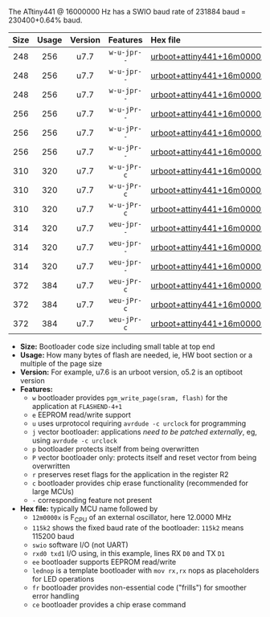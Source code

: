 The ATtiny441 @ 16000000 Hz has a SWIO baud rate of 231884 baud = 230400+0.64% baud.

|Size|Usage|Version|Features|Hex file|
|:-:|:-:|:-:|:-:|:--|
|248|256|u7.7|`w-u-jpr--`|[urboot+attiny441+16m0000x++230k4_swio_rxa2_txa1_lednop.hex](https://raw.githubusercontent.com/stefanrueger/urboot.hex/main/mcus/attiny441/external_oscillator/fcpu+16m0000_Hz/br++230k4_bps/urboot+attiny441+16m0000x++230k4_swio_rxa2_txa1_lednop.hex)|
|248|256|u7.7|`w-u-jpr--`|[urboot+attiny441+16m0000x++230k4_swio_rxa4_txa5_lednop.hex](https://raw.githubusercontent.com/stefanrueger/urboot.hex/main/mcus/attiny441/external_oscillator/fcpu+16m0000_Hz/br++230k4_bps/urboot+attiny441+16m0000x++230k4_swio_rxa4_txa5_lednop.hex)|
|248|256|u7.7|`w-u-jpr--`|[urboot+attiny441+16m0000x++230k4_swio_rxb2_txa7_lednop.hex](https://raw.githubusercontent.com/stefanrueger/urboot.hex/main/mcus/attiny441/external_oscillator/fcpu+16m0000_Hz/br++230k4_bps/urboot+attiny441+16m0000x++230k4_swio_rxb2_txa7_lednop.hex)|
|256|256|u7.7|`w-u-jPr--`|[urboot+attiny441+16m0000x++230k4_swio_rxa2_txa1.hex](https://raw.githubusercontent.com/stefanrueger/urboot.hex/main/mcus/attiny441/external_oscillator/fcpu+16m0000_Hz/br++230k4_bps/urboot+attiny441+16m0000x++230k4_swio_rxa2_txa1.hex)|
|256|256|u7.7|`w-u-jPr--`|[urboot+attiny441+16m0000x++230k4_swio_rxa4_txa5.hex](https://raw.githubusercontent.com/stefanrueger/urboot.hex/main/mcus/attiny441/external_oscillator/fcpu+16m0000_Hz/br++230k4_bps/urboot+attiny441+16m0000x++230k4_swio_rxa4_txa5.hex)|
|256|256|u7.7|`w-u-jPr--`|[urboot+attiny441+16m0000x++230k4_swio_rxb2_txa7.hex](https://raw.githubusercontent.com/stefanrueger/urboot.hex/main/mcus/attiny441/external_oscillator/fcpu+16m0000_Hz/br++230k4_bps/urboot+attiny441+16m0000x++230k4_swio_rxb2_txa7.hex)|
|310|320|u7.7|`w-u-jPr-c`|[urboot+attiny441+16m0000x++230k4_swio_rxa2_txa1_lednop_fr_ce.hex](https://raw.githubusercontent.com/stefanrueger/urboot.hex/main/mcus/attiny441/external_oscillator/fcpu+16m0000_Hz/br++230k4_bps/urboot+attiny441+16m0000x++230k4_swio_rxa2_txa1_lednop_fr_ce.hex)|
|310|320|u7.7|`w-u-jPr-c`|[urboot+attiny441+16m0000x++230k4_swio_rxa4_txa5_lednop_fr_ce.hex](https://raw.githubusercontent.com/stefanrueger/urboot.hex/main/mcus/attiny441/external_oscillator/fcpu+16m0000_Hz/br++230k4_bps/urboot+attiny441+16m0000x++230k4_swio_rxa4_txa5_lednop_fr_ce.hex)|
|310|320|u7.7|`w-u-jPr-c`|[urboot+attiny441+16m0000x++230k4_swio_rxb2_txa7_lednop_fr_ce.hex](https://raw.githubusercontent.com/stefanrueger/urboot.hex/main/mcus/attiny441/external_oscillator/fcpu+16m0000_Hz/br++230k4_bps/urboot+attiny441+16m0000x++230k4_swio_rxb2_txa7_lednop_fr_ce.hex)|
|314|320|u7.7|`weu-jpr--`|[urboot+attiny441+16m0000x++230k4_swio_rxa2_txa1_ee_lednop.hex](https://raw.githubusercontent.com/stefanrueger/urboot.hex/main/mcus/attiny441/external_oscillator/fcpu+16m0000_Hz/br++230k4_bps/urboot+attiny441+16m0000x++230k4_swio_rxa2_txa1_ee_lednop.hex)|
|314|320|u7.7|`weu-jpr--`|[urboot+attiny441+16m0000x++230k4_swio_rxa4_txa5_ee_lednop.hex](https://raw.githubusercontent.com/stefanrueger/urboot.hex/main/mcus/attiny441/external_oscillator/fcpu+16m0000_Hz/br++230k4_bps/urboot+attiny441+16m0000x++230k4_swio_rxa4_txa5_ee_lednop.hex)|
|314|320|u7.7|`weu-jpr--`|[urboot+attiny441+16m0000x++230k4_swio_rxb2_txa7_ee_lednop.hex](https://raw.githubusercontent.com/stefanrueger/urboot.hex/main/mcus/attiny441/external_oscillator/fcpu+16m0000_Hz/br++230k4_bps/urboot+attiny441+16m0000x++230k4_swio_rxb2_txa7_ee_lednop.hex)|
|372|384|u7.7|`weu-jPr-c`|[urboot+attiny441+16m0000x++230k4_swio_rxa2_txa1_ee_lednop_fr_ce.hex](https://raw.githubusercontent.com/stefanrueger/urboot.hex/main/mcus/attiny441/external_oscillator/fcpu+16m0000_Hz/br++230k4_bps/urboot+attiny441+16m0000x++230k4_swio_rxa2_txa1_ee_lednop_fr_ce.hex)|
|372|384|u7.7|`weu-jPr-c`|[urboot+attiny441+16m0000x++230k4_swio_rxa4_txa5_ee_lednop_fr_ce.hex](https://raw.githubusercontent.com/stefanrueger/urboot.hex/main/mcus/attiny441/external_oscillator/fcpu+16m0000_Hz/br++230k4_bps/urboot+attiny441+16m0000x++230k4_swio_rxa4_txa5_ee_lednop_fr_ce.hex)|
|372|384|u7.7|`weu-jPr-c`|[urboot+attiny441+16m0000x++230k4_swio_rxb2_txa7_ee_lednop_fr_ce.hex](https://raw.githubusercontent.com/stefanrueger/urboot.hex/main/mcus/attiny441/external_oscillator/fcpu+16m0000_Hz/br++230k4_bps/urboot+attiny441+16m0000x++230k4_swio_rxb2_txa7_ee_lednop_fr_ce.hex)|

- **Size:** Bootloader code size including small table at top end
- **Usage:** How many bytes of flash are needed, ie, HW boot section or a multiple of the page size
- **Version:** For example, u7.6 is an urboot version, o5.2 is an optiboot version
- **Features:**
  + `w` bootloader provides `pgm_write_page(sram, flash)` for the application at `FLASHEND-4+1`
  + `e` EEPROM read/write support
  + `u` uses urprotocol requiring `avrdude -c urclock` for programming
  + `j` vector bootloader: applications *need to be patched externally*, eg, using `avrdude -c urclock`
  + `p` bootloader protects itself from being overwritten
  + `P` vector bootloader only: protects itself and reset vector from being overwritten
  + `r` preserves reset flags for the application in the register R2
  + `c` bootloader provides chip erase functionality (recommended for large MCUs)
  + `-` corresponding feature not present
- **Hex file:** typically MCU name followed by
  + `12m0000x` is F<sub>CPU</sub> of an external oscillator, here 12.0000 MHz
  + `115k2` shows the fixed baud rate of the bootloader: `115k2` means 115200 baud
  + `swio` software I/O (not UART)
  + `rxd0 txd1` I/O using, in this example, lines RX `D0` and TX `D1`
  + `ee` bootloader supports EEPROM read/write
  + `lednop` is a template bootloader with `mov rx,rx` nops as placeholders for LED operations
  + `fr` bootloader provides non-essential code ("frills") for smoother error handling
  + `ce` bootloader provides a chip erase command
